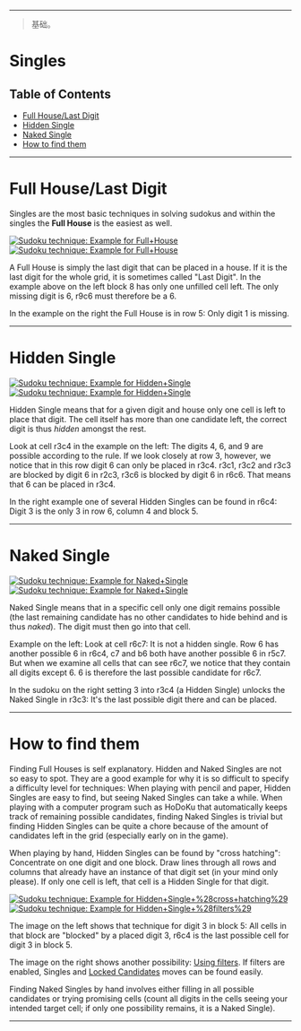 
---

> 基础。

# Singles

## Table of Contents

- [Full House/Last Digit](https://hodoku.sourceforge.net/en/tech_singles.php#fh)
- [Hidden Single](https://hodoku.sourceforge.net/en/tech_singles.php#h1)
- [Naked Single](https://hodoku.sourceforge.net/en/tech_singles.php#n1)
- [How to find them](https://hodoku.sourceforge.net/en/tech_singles.php#fnh1)

---

# Full House/Last Digit

Singles are the most basic techniques in solving sudokus and within the singles the **Full House** is the easiest as well.

[![Sudoku technique: Example for Full+House](https://hodoku.sourceforge.net/examples/fh01.png)](https://hodoku.sourceforge.net/en/show_example.php?file=fh01&tech=Full+House)[![Sudoku technique: Example for Full+House](https://hodoku.sourceforge.net/examples/fh02.png)](https://hodoku.sourceforge.net/en/show_example.php?file=fh02&tech=Full+House)

A Full House is simply the last digit that can be placed in a house. If it is the last digit for the whole grid, it is sometimes called "Last Digit". In the example above on the left block 8 has only one unfilled cell left. The only missing digit is 6, r9c6 must therefore be a 6.

In the example on the right the Full House is in row 5: Only digit 1 is missing.

---

# Hidden Single

[![Sudoku technique: Example for Hidden+Single](https://hodoku.sourceforge.net/examples/h101.png)](https://hodoku.sourceforge.net/en/show_example.php?file=h101&tech=Hidden+Single)[![Sudoku technique: Example for Hidden+Single](https://hodoku.sourceforge.net/examples/h102.png)](https://hodoku.sourceforge.net/en/show_example.php?file=h102&tech=Hidden+Single)

Hidden Single means that for a given digit and house only one cell is left to place that digit. The cell itself has more than one candidate left, the correct digit is thus _hidden_ amongst the rest.

Look at cell r3c4 in the example on the left: The digits 4, 6, and 9 are possible according to the rule. If we look closely at row 3, however, we notice that in this row digit 6 can only be placed in r3c4. r3c1, r3c2 and r3c3 are blocked by digit 6 in r2c3, r3c6 is blocked by digit 6 in r6c6. That means that 6 can be placed in r3c4.

In the right example one of several Hidden Singles can be found in r6c4: Digit 3 is the only 3 in row 6, column 4 and block 5.

---

# Naked Single

[![Sudoku technique: Example for Naked+Single](https://hodoku.sourceforge.net/examples/n101.png)](https://hodoku.sourceforge.net/en/show_example.php?file=n101&tech=Naked+Single)[![Sudoku technique: Example for Naked+Single](https://hodoku.sourceforge.net/examples/n102.png)](https://hodoku.sourceforge.net/en/show_example.php?file=n102&tech=Naked+Single)

Naked Single means that in a specific cell only one digit remains possible (the last remaining candidate has no other candidates to hide behind and is thus _naked_). The digit must then go into that cell.

Example on the left: Look at cell r6c7: It is not a hidden single. Row 6 has another possible 6 in r6c4, c7 and b6 both have another possible 6 in r5c7. But when we examine all cells that can see r6c7, we notice that they contain all digits except 6. 6 is therefore the last possible candidate for r6c7.

In the sudoku on the right setting 3 into r3c4 (a Hidden Single) unlocks the Naked Single in r3c3: It's the last possible digit there and can be placed.

---

# How to find them

Finding Full Houses is self explanatory. Hidden and Naked Singles are not so easy to spot. They are a good example for why it is so difficult to specify a difficulty level for techniques: When playing with pencil and paper, Hidden Singles are easy to find, but seeing Naked Singles can take a while. When playing with a computer program such as HoDoKu that automatically keeps track of remaining possible candidates, finding Naked Singles is trivial but finding Hidden Singles can be quite a chore because of the amount of candidates left in the grid (especially early on in the game).

When playing by hand, Hidden Singles can be found by "cross hatching": Concentrate on one digit and one block. Draw lines through all rows and columns that already have an instance of that digit set (in your mind only please). If only one cell is left, that cell is a Hidden Single for that digit.

[![Sudoku technique: Example for Hidden+Single+%28cross+hatching%29](https://hodoku.sourceforge.net/examples/h103.png)](https://hodoku.sourceforge.net/en/show_example.php?file=h103&tech=Hidden+Single+%28cross+hatching%29)[![Sudoku technique: Example for Hidden+Single+%28filters%29](https://hodoku.sourceforge.net/examples/h104.png)](https://hodoku.sourceforge.net/en/show_example.php?file=h104&tech=Hidden+Single+%28filters%29)

The image on the left shows that technique for digit 3 in block 5: All cells in that block are "blocked" by a placed digit 3, r6c4 is the last possible cell for digit 3 in block 5.

The image on the right shows another possibility: [Using filters](https://hodoku.sourceforge.net/en/docs_play.php#filters). If filters are enabled, Singles and [Locked Candidates](https://hodoku.sourceforge.net/en/tech_intersections.php) moves can be found easily.

Finding Naked Singles by hand involves either filling in all possible candidates or trying promising cells (count all digits in the cells seeing your intended target cell; if only one possibility remains, it is a Naked Single).

---

